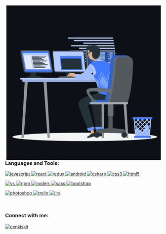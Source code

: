 <p align="right">
  <img align="right" src="https://github.com/cenkiskit/cenkiskit/blob/main/animation_working.gif" alt="cenkiskit"  />
</p>

<h3 align="left">Languages and Tools:</h3>
<p align="left"> 
    <a href="https://developer.mozilla.org/en-US/docs/Web/JavaScript" target="_blank"
    rel="noreferrer"> <img
      src="https://cdn.jsdelivr.net/gh/devicons/devicon/icons/javascript/javascript-original.svg"
      alt="javascript" width="40" height="40" />
  </a> 
  <a href="https://reactjs.org/" target="_blank" rel="noreferrer">
    <img
      src="https://cdn.jsdelivr.net/gh/devicons/devicon/icons/react/react-original.svg"
      alt="react" width="40" height="40" />

  </a>
  <a href="https://reactjs.org/" target="_blank" rel="noreferrer">
    <img
      src="https://cdn.jsdelivr.net/gh/devicons/devicon/icons/redux/redux-original.svg"
      alt="redux" width="40" height="40" />

  </a>
  <a href="https://developer.android.com" target="_blank" rel="noreferrer"> 
    <img
      src="https://cdn.jsdelivr.net/gh/devicons/devicon/icons/android/android-plain.svg"
      alt="android" width="40" height="40" />
  </a>
  <a href="https://developer.android.com" target="_blank" rel="noreferrer"> 
    <img
      src="https://cdn.jsdelivr.net/gh/devicons/devicon/icons/csharp/csharp-original.svg"
      alt="csharp" width="40" height="40" />
  </a>
  <a href="https://www.cprogramming.com/" target="_blank" rel="noreferrer"> 
     <img
      src="https://cdn.jsdelivr.net/gh/devicons/devicon/icons/css3/css3-original.svg" alt="css3"
      width="40" height="40" /> 
  </a>
  <a href="https://www.w3.org/html/" target="_blank" rel="noreferrer">
    <img
      src="https://cdn.jsdelivr.net/gh/devicons/devicon/icons/html5/html5-original.svg"
      alt="html5" width="40" height="40" /> 
  </a> 
  
  </p>
 <p>
   <a href="https://getbootstrap.com" target="_blank" rel="noreferrer">
    <img src="https://cdn.jsdelivr.net/gh/devicons/devicon/icons/visualstudio/visualstudio-plain.svg"
      alt="vs" width="40" height="40" /> 
  </a>
  </a> 
  <a href="https://www.photoshop.com/en" target="_blank"
    rel="noreferrer"> <img
      src="https://cdn.jsdelivr.net/gh/devicons/devicon/icons/npm/npm-original-wordmark.svg" alt="npm"
      width="40" height="40" />
  </a> 
<a href="https://nodejs.org" target="_blank" rel="noreferrer">
    <img
      src="https://cdn.jsdelivr.net/gh/devicons/devicon/icons/nodejs/nodejs-original.svg"
      alt="nodejs" width="40" height="40" />
  </a>
 
  <a href="https://sass-lang.com" target="_blank" rel="noreferrer"> 
    <img
      src="https://cdn.jsdelivr.net/gh/devicons/devicon/icons/sass/sass-original.svg" alt="sass" width="40"
      height="40" /> </a> 
   <a href="https://getbootstrap.com" target="_blank" rel="noreferrer">
    <img src="https://cdn.jsdelivr.net/gh/devicons/devicon/icons/bootstrap/bootstrap-original.svg"
      alt="bootstrap" width="40" height="40" /> 
  </a>
</p>

<p>
  <a href="https://www.photoshop.com/en" target="_blank"
    rel="noreferrer"> <img
      src="https://cdn.jsdelivr.net/gh/devicons/devicon/icons/photoshop/photoshop-line.svg" alt="photoshop"
      width="40" height="40" />
  <a href="https://getbootstrap.com" target="_blank" rel="noreferrer">
    <img src="https://cdn.jsdelivr.net/gh/devicons/devicon/icons/trello/trello-plain.svg"
      alt="trello" width="40" height="40" /> 
  </a>
  <a href="https://getbootstrap.com" target="_blank" rel="noreferrer">
    <img src="https://cdn.jsdelivr.net/gh/devicons/devicon/icons/jira/jira-original.svg"
      alt="jira" width="40" height="40" /> 
  </a>
</p>
  </br>
      
<h3 align="left">Connect with me:</h3>
<p align="left">
  <a href="https://www.linkedin.com/in/cenkiskit/" target="blank">
    <img align="center"
      src="https://cdn.jsdelivr.net/gh/devicons/devicon/icons/linkedin/linkedin-original.svg"
      alt="cenkiskit" height="40" width="40" /></a>
</p>
</br>


<!--
**cenkiskit/cenkiskit** is a ✨ _special_ ✨ repository because its `README.md` (this file) appears on your GitHub profile.

Here are some ideas to get you started:

- 🔭 I’m currently working on ...
- 🌱 I’m currently learning ...
- 👯 I’m looking to collaborate on ...
- 🤔 I’m looking for help with ...
- 💬 Ask me about ...
- 📫 How to reach me: ...
- 😄 Pronouns: ...
- ⚡ Fun fact: ...
-->
